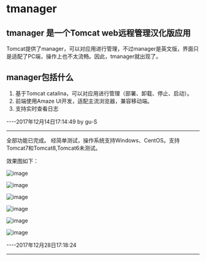 # tmanager

## tmanager 是一个Tomcat web远程管理汉化版应用

Tomcat提供了manager，可以对应用进行管理，不过manager是英文版，界面只是适配了PC端，操作上也不太流畅。因此，tmanager就出现了。


## manager包括什么
1. 基于Tomcat catalina，可以对应用进行管理（部署、卸载、停止、启动）。
2. 前端使用Amaze UI开发，适配主流浏览器，兼容移动端。
3. 支持实时查看日志

----2017年12月14日17:14:49 by gu-S 

---

全部功能已完成。
经简单测试，操作系统支持Windows、CentOS。支持Tomcat7和Tomcat8,Tomcat6未测试。


效果图如下：

![image](https://github.com/graceup/tmanager/master/pic/pc/1.png)

![image](https://github.com/graceup/tmanager/master/pic/pc/2.png)

![image](https://github.com/graceup/tmanager/master/pic/pc/3.png)

![image](https://github.com/graceup/tmanager/master/pic/pc/4.png)

![image](https://github.com/graceup/tmanager/master/pic/pc/5.png)

![image](https://github.com/graceup/tmanager/master/pic/pc/6.png)

 

----2017年12月28日17:18:24

---

